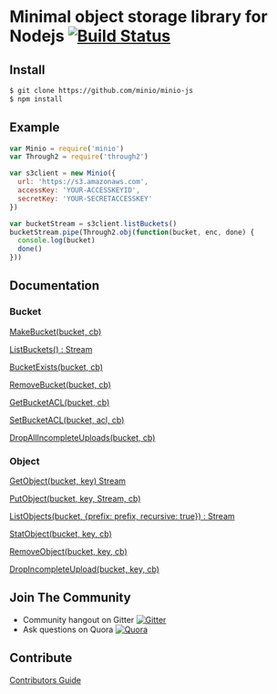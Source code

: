 # Minimal object storage library for Nodejs [![Build Status](https://travis-ci.org/minio/minio-js.svg)](https://travis-ci.org/minio/minio-js)

## Install

```sh
$ git clone https://github.com/minio/minio-js
$ npm install
```

## Example

```js
var Minio = require('minio')
var Through2 = require('through2')

var s3client = new Minio({
  url: 'https://s3.amazonaws.com',
  accessKey: 'YOUR-ACCESSKEYID',
  secretKey: 'YOUR-SECRETACCESSKEY'
})

var bucketStream = s3client.listBuckets()
bucketStream.pipe(Through2.obj(function(bucket, enc, done) {
  console.log(bucket)
  done()
}))
```

## Documentation

### Bucket

[MakeBucket(bucket, cb)](src/example/make-bucket.js)

[ListBuckets() : Stream](src/example/list-buckets.js)

[BucketExists(bucket, cb)](src/example/bucket-exists.js)

[RemoveBucket(bucket, cb)](src/example/remove-bucket.js)

[GetBucketACL(bucket, cb)](src/example/get-bucket-acl.js)

[SetBucketACL(bucket, acl, cb)](src/example/set-bucket-acl.js)

[DropAllIncompleteUploads(bucket, cb)](src/example/drop-incomplete-upload.js)

### Object

[GetObject(bucket, key) Stream](src/example/get-object.js)

[PutObject(bucket, key, Stream, cb)](src/example/put-object.js)

[ListObjects(bucket, {prefix: prefix, recursive: true}) : Stream](src/example/list-objects.js)

[StatObject(bucket, key, cb)](src/example/stat-object.js)

[RemoveObject(bucket, key, cb)](src/example/remove-object.js)

[DropIncompleteUpload(bucket, key, cb)](src/example/drop-incomplete-upload.js)

## Join The Community
* Community hangout on Gitter    [![Gitter](https://badges.gitter.im/Join%20Chat.svg)](https://gitter.im/minio/minio?utm_source=badge&utm_medium=badge&utm_campaign=pr-badge&utm_content=badge)
* Ask questions on Quora  [![Quora](http://upload.wikimedia.org/wikipedia/commons/thumb/5/57/Quora_logo.svg/55px-Quora_logo.svg.png)](http://www.quora.com/Minio)

## Contribute

[Contributors Guide](./CONTRIBUTING.md)
